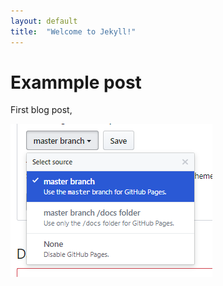 ```yaml
---
layout: default
title:  "Welcome to Jekyll!"
---
```


# Exammple post

First blog post,

![example image](/img/github-entry-settings-4.png)
